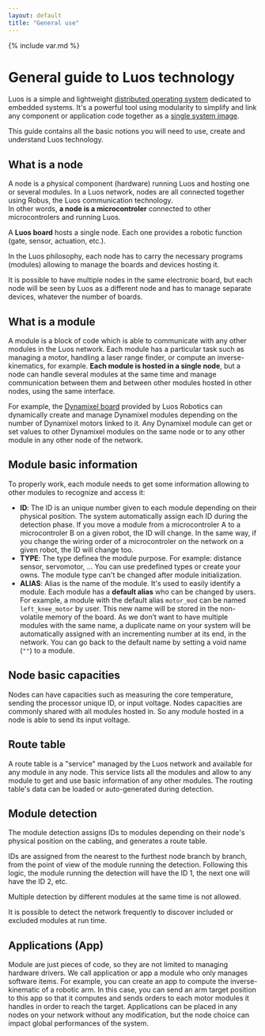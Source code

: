 ```yaml
---
layout: default
title: "General use"
---
```

{% include var.md %}

# General guide to Luos technology

Luos is a simple and lightweight [distributed operating system](https://en.wikipedia.org/wiki/Distributed_operating_system) dedicated to embedded systems. It's a powerful tool using modularity to simplify and link any component or application code together as a [single system image](https://en.wikipedia.org/wiki/Single_system_image).

This guide contains all the basic notions you will need to use, create and understand Luos technology.

## What is a node
A node is a physical component (hardware) running Luos and hosting one or several modules. In a Luos network, nodes are all connected together using Robus, the Luos communication technology.<br/>In other words, **a node is a microcontroler** connected to other microcontrolers and running Luos.

A **Luos board** hosts a single node. Each one provides a robotic function (gate, sensor, actuation, etc.).

In the Luos philosophy, each node has to carry the necessary programs (modules) allowing to manage the boards and devices hosting it.

It is possible to have multiple nodes in the same electronic board, but each node will be seen by Luos as a different node and has to manage separate devices, whatever the number of boards.

## What is a module
A module is a block of code which is able to communicate with any other modules in the Luos network. Each module has a particular task such as managing a motor, handling a laser range finder, or compute an inverse-kinematics, for example.
**Each module is hosted in a single node**, but a node can handle several modules at the same time and manage communication between them and between other modules hosted in other nodes, using the same interface.

For example, the [Dynamixel board](/board/dxl) provided by Luos Robotics can dynamically create and manage Dynamixel modules depending on the number of Dynamixel motors linked to it. Any Dynamixel module can get or set values to other Dynamixel modules on the same node or to any other module in any other node of the network.

## Module basic information
To properly work, each module needs to get some information allowing to other modules to recognize and access it:

 - **ID**: The ID is an unique number given to each module depending on their physical position. The system automatically assign each ID during the detection phase. If you move a module from a microcontroler A to a microcontroler B on a given robot, the ID will change. In the same way, if you change the wiring order of a microcontroler on the network on a given robot, the ID will change too.
 - **TYPE**: The type definea the module purpose. For example: distance sensor, servomotor, ... You can use predefined types or create your owns. The module type can't be changed after module initialization.
 - **ALIAS**: Alias is the name of the module. It's used to easily identify a module. Each module has a **default alias** who can be changed by users. For example, a module with the default alias `motor_mod` can be named `left_knee_motor` by user. This new name will be stored in the non-volatile memory of the board. As we don’t want to have multiple modules with the same name, a duplicate name on your system will be automatically assigned with an incrementing number at its end, in the network. You can go back to the default name by setting a void name (`""`) to a module.

## Node basic capacities
Nodes can have capacities such as measuring the core temperature, sending the processor unique ID, or input voltage. Nodes capacities are commonly shared with all modules hosted in. So any module hosted in a node is able to send its input voltage.

## Route table
A route table is a "service" managed by the Luos network and available for any module in any node. This service lists all the modules and allow to any module to get and use basic information of any other modules. The routing table's data can be loaded or auto-generated during detection.

## Module detection
The module detection assigns IDs to modules depending on their node's physical position on the cabling, and generates a route table.

IDs are assigned from the nearest to the furthest node branch by branch, from the point of view of the module running the detection. Following this logic, the module running the detection will have the ID 1, the next one will have the ID 2, etc.

Multiple detection by different modules at the same time is not allowed.

It is possible to detect the network frequently to discover included or excluded modules at run time.

## Applications (App)
Module are just pieces of code, so they are not limited to managing hardware drivers. We call application or app a module who only manages software items.
For example, you can create an app to compute the inverse-kinematic of a robotic arm. In this case, you can send an arm target position to this app so that it computes and sends orders to each motor modules it handles in order to reach the target.
Applications can be placed in any nodes on your network without any modification, but the node choice can impact global performances of the system.
